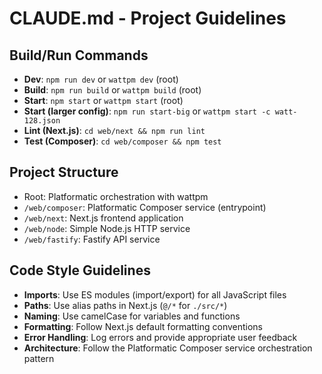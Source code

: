 # CLAUDE.md - Project Guidelines

## Build/Run Commands
- **Dev**: `npm run dev` or `wattpm dev` (root)
- **Build**: `npm run build` or `wattpm build` (root)
- **Start**: `npm start` or `wattpm start` (root)
- **Start (larger config)**: `npm run start-big` or `wattpm start -c watt-128.json`
- **Lint (Next.js)**: `cd web/next && npm run lint`
- **Test (Composer)**: `cd web/composer && npm test`

## Project Structure
- Root: Platformatic orchestration with wattpm
- `/web/composer`: Platformatic Composer service (entrypoint)
- `/web/next`: Next.js frontend application
- `/web/node`: Simple Node.js HTTP service
- `/web/fastify`: Fastify API service

## Code Style Guidelines
- **Imports**: Use ES modules (import/export) for all JavaScript files
- **Paths**: Use alias paths in Next.js (`@/*` for `./src/*`)
- **Naming**: Use camelCase for variables and functions
- **Formatting**: Follow Next.js default formatting conventions
- **Error Handling**: Log errors and provide appropriate user feedback
- **Architecture**: Follow the Platformatic Composer service orchestration pattern